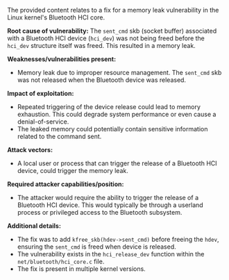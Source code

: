 The provided content relates to a fix for a memory leak vulnerability in the Linux kernel's Bluetooth HCI core.

**Root cause of vulnerability:**
The `sent_cmd` skb (socket buffer) associated with a Bluetooth HCI device (`hci_dev`) was not being freed before the `hci_dev` structure itself was freed. This resulted in a memory leak.

**Weaknesses/vulnerabilities present:**
- Memory leak due to improper resource management. The `sent_cmd` skb was not released when the Bluetooth device was released.

**Impact of exploitation:**
- Repeated triggering of the device release could lead to memory exhaustion. This could degrade system performance or even cause a denial-of-service.
- The leaked memory could potentially contain sensitive information related to the command sent.

**Attack vectors:**
- A local user or process that can trigger the release of a Bluetooth HCI device, could trigger the memory leak.

**Required attacker capabilities/position:**
- The attacker would require the ability to trigger the release of a Bluetooth HCI device. This would typically be through a userland process or privileged access to the Bluetooth subsystem.

**Additional details:**
- The fix was to add `kfree_skb(hdev->sent_cmd)` before freeing the `hdev`, ensuring the `sent_cmd` is freed when device is released.
- The vulnerability exists in the `hci_release_dev` function within the `net/bluetooth/hci_core.c` file.
- The fix is present in multiple kernel versions.